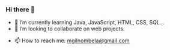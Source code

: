 ### Hi there 👋

<!--
**MGN3/MGN3** is a ✨ _special_ ✨ repository because its `README.md` (this file) appears on your GitHub profile.

Here are some ideas to get you started:
-->

<!--- 🔭 I’m currently working on ...-->
- 🌱 I’m currently learning Java, JavaScript, HTML, CSS, SQL...
- 👯 I’m looking to collaborate on web projects.
<!--- 🤔 I’m looking for help with ...-->
<!-- 💬 Ask me about how to become a web developer. -->
- 📫 How to reach me: mgilnombela@gmail.com

